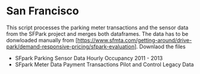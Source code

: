 # San Francisco
This script processes the parking meter transactions and the sensor data from the SFPark project and merges both dataframes. 
The data has to be donwloaded manually from [https://www.sfmta.com/getting-around/drive-park/demand-responsive-pricing/sfpark-evaluation]. 
Downlaod the files
- SFpark Parking Sensor Data Hourly Occupancy 2011 - 2013
- SFpark Meter Data Payment Transactions Pilot and Control Legacy Data
